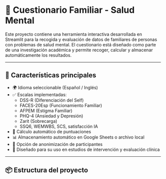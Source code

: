 # 🧠 Cuestionario Familiar - Salud Mental

Este proyecto contiene una herramienta interactiva desarrollada en Streamlit para la recogida y evaluación de datos de familiares de personas con problemas de salud mental. El cuestionario está diseñado como parte de una investigación académica y permite recoger, calcular y almacenar automáticamente los resultados.

---

## 🚀 Características principales

- 🌍 Idioma seleccionable (Español / Inglés)
- ✅ Escalas implementadas:
  - DSS-R (Diferenciación del Self)
  - FACES-20Esp (Funcionamiento Familiar)
  - AFPEM (Estigma Familiar)
  - PHQ-4 (Ansiedad y Depresión)
  - Zarit (Sobrecarga)
  - SSQ6, WEMWBS, SCS, satisfacción IA
- 🧮 Cálculo automático de puntuaciones
- 📊 Almacenamiento automático en Google Sheets o archivo local
- 🔐 Opción de anonimización de participantes
- 🧠 Diseñado para su uso en estudios de intervención y evaluación clínica

---

## 📦 Estructura del proyecto


